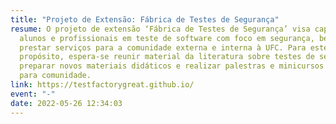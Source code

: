 ```yaml
---
title: "Projeto de Extensão: Fábrica de Testes de Segurança"
resume: O projeto de extensão ‘Fábrica de Testes de Segurança’ visa capacitar
  alunos e profissionais em teste de software com foco em segurança, bem como
  prestar serviços para a comunidade externa e interna à UFC. Para este
  propósito, espera-se reunir material da literatura sobre testes de segurança,
  preparar novos materiais didáticos e realizar palestras e minicursos abertos
  para comunidade.
link: https://testfactorygreat.github.io/
event: "-"
date: 2022-05-26 12:34:03
---
```

